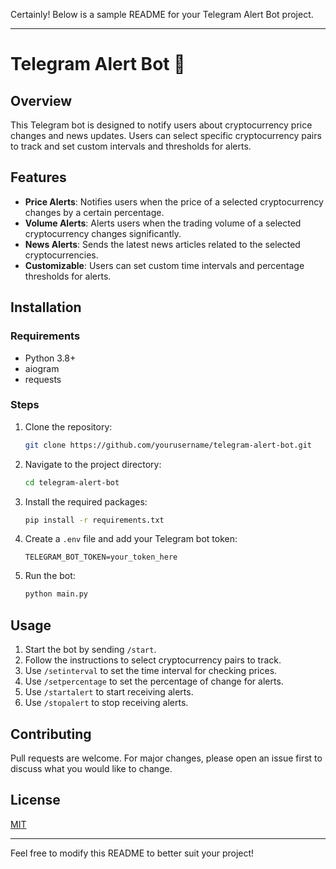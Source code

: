 Certainly! Below is a sample README for your Telegram Alert Bot project.

---

# Telegram Alert Bot 🚀

## Overview

This Telegram bot is designed to notify users about cryptocurrency price changes and news updates. Users can select specific cryptocurrency pairs to track and set custom intervals and thresholds for alerts.

## Features

-   **Price Alerts**: Notifies users when the price of a selected cryptocurrency changes by a certain percentage.
-   **Volume Alerts**: Alerts users when the trading volume of a selected cryptocurrency changes significantly.
-   **News Alerts**: Sends the latest news articles related to the selected cryptocurrencies.
-   **Customizable**: Users can set custom time intervals and percentage thresholds for alerts.

## Installation

### Requirements

-   Python 3.8+
-   aiogram
-   requests

### Steps

1. Clone the repository:

    ```bash
    git clone https://github.com/yourusername/telegram-alert-bot.git
    ```

2. Navigate to the project directory:

    ```bash
    cd telegram-alert-bot
    ```

3. Install the required packages:

    ```bash
    pip install -r requirements.txt
    ```

4. Create a `.env` file and add your Telegram bot token:

    ```env
    TELEGRAM_BOT_TOKEN=your_token_here
    ```

5. Run the bot:

    ```bash
    python main.py
    ```

## Usage

1. Start the bot by sending `/start`.
2. Follow the instructions to select cryptocurrency pairs to track.
3. Use `/setinterval` to set the time interval for checking prices.
4. Use `/setpercentage` to set the percentage of change for alerts.
5. Use `/startalert` to start receiving alerts.
6. Use `/stopalert` to stop receiving alerts.

## Contributing

Pull requests are welcome. For major changes, please open an issue first to discuss what you would like to change.

## License

[MIT](https://choosealicense.com/licenses/mit/)

---

Feel free to modify this README to better suit your project!
